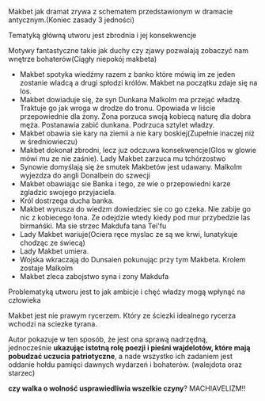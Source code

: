 Makbet jak dramat zrywa z schematem przedstawionym w dramacie antycznym.(Koniec zasady 3 jedności)

Tematyką główną utworu jest zbrodnia i jej konsekwencje


Motywy fantastyczne takie jak duchy czy zjawy pozwalają zobaczyć nam wnętrze bohaterów(Ciągły niepokój makbeta)

- Makbet spotyka wiedźmy razem z banko które mówią im ze jeden zostanie wladcą a drugi spłodzi królów. Makbet na początku zdaje się na los. 
- Makbet dowiaduje się, że syn Dunkana Malkolm ma przejąć władzę. Traktuje go jak wroga w drodze do tronu. Opowiada w liście przepowiednie dla żony. Żona porzuca swoją kobiecą naturę dla dobra męża. Postanawia zabić dunkana. Podrzuca sztylet władzy.
- Makbet obawia sie kary na ziemii a nie kary boskiej(Zupełnie inaczej niż w średniowieczu)
- Makbet dokonał zbrodni, lecz juz odczuwa konsekwencje(Glos w glowie mówi mu ze nie zaśnie). Lady Makbet zarzuca mu tchórzostwo
- Synowie domyślają się że smutek Makbetów jest udawany. Malkolm wyjezdza do angli Donalbein do szwecji
 - Makbet obawiając sie Banka i tego, ze wie o przepowiedni karze zgladzic swojego przyjaciela.
 - Król dostrzega ducha banka. 
 - Makbet wyrusza do wiedzm dowiedziec sie co go czeka. Nie zabije go nic  z kobiecego łona. Ze odejdzie wtedy kiedy pod mur przybedzie las birmańśki. Ma sie strzec Makdufa tana Tei'fu
 - Lady Makbet wariuje(Ociera ręce myslac ze są we krwi, lunatykuje chodząc ze świecą)
 - Lady Makbet umiera.
 - Wojska wkraczają do Dunsaien pokunując przy tym Makbeta. Krolem zostaje Malkolm
 - Makbet zleca zabojstwo syna i zony Makdufa


Problematyką utworu jest to jak ambicje i chęć władzy mogą wpłynąć na człowieka


Makbet jest nie prawym rycerzem. Który ze ściezki idealnego rycerza wchodzi na sciezke tyrana.

Autor pokazuje w ten sposób, że jest ona sprawą nadrzędną, jednocześnie **ukazując istotną rolę poezji i pieśni wajdelotów, które mają pobudzać uczucia patriotyczne**, a nade wszystko ich zadaniem jest oddanie hołdu pamięci dawnych wydarzeń i bohaterów. (walejdota oraz starzec)


**czy walka o wolność usprawiedliwia wszelkie czyny**?
MACHIAVELIZM!!
  
